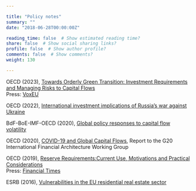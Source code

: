 ```yaml
---

title: "Policy notes"
summary: ""
date: "2018-06-28T00:00:00Z"

reading_time: false  # Show estimated reading time?
share: false  # Show social sharing links?
profile: false  # Show author profile?
comments: false  # Show comments?
weight: 130

---
```


OECD (2023), [Towards Orderly Green Transition: Investment Requirements and Managing Risks to Capital Flows](https://www.oecd.org/investment/investment-policy/towards-orderly-green-transition.pdf)  
Press: [VoxEU](https://cepr.org/voxeu/columns/lack-portfolio-investment-finance-green-companies-emerging-markets)  

OECD (2022), [International investment implications of Russia’s war against Ukraine](https://www.oecd-ilibrary.org/deliver/a24af3d7-en.pdf?itemId=%2Fcontent%2Fpublication%2Fa24af3d7-en&mimeType=pdf)  

BdF-BoE-IMF-OECD (2020), [Global policy responses to capital flow volatility](https://blogs.imf.org/2020/12/23/global-policy-responses-to-capital-flow-volatility/)

OECD (2020), [COVID-19 and Global Capital Flows](http://www.oecd.org/investment/COVID19-and-global-capital-flows-OECD-Report-G20.pdf), Report to the G20 International Financial Architecture Working Group

OECD (2019), [Reserve Requirements:Current Use, Motivations and Practical Considerations](https://www.oecd.org/investment/investment-policy/Reserve-Requirements-Current-Use-Motivations-and-Practical-Considerations-technical-note.pdf)  
Press: [Financial Times](https://www.ft.com/content/3f27045f-b3a5-4b47-9b89-f605bc1f0161)  

ESRB (2016), [Vulnerabilities in the EU residential real estate sector](https://www.esrb.europa.eu/pub/pdf/reports/161128_vulnerabilities_eu_residential_real_estate_sector.en.pdf)
